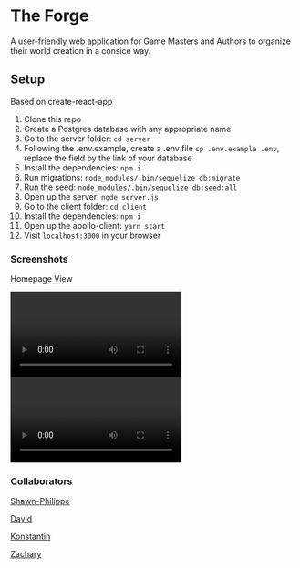 # The Forge

A user-friendly web application for Game Masters and Authors to organize their world creation in a consice way.

## Setup

Based on create-react-app

1. Clone this repo
2. Create a Postgres database with any appropriate name
3. Go to the server folder: `cd server`
4. Following the .env.example, create a .env file `cp .env.example .env`, replace the field by the link of your database
5. Install the dependencies: `npm i`
6. Run migrations: `node_modules/.bin/sequelize db:migrate`
7. Run the seed: `node_modules/.bin/sequelize db:seed:all`
8. Open up the server: `node server.js`
9. Go to the client folder: `cd client`
10. Install the dependencies: `npm i`
11. Open up the apollo-client: `yarn start`
12. Visit `localhost:3000` in your browser

### Screenshots
Homepage View

!["Monitor-Homepage"](https://github.com/Levasseur-Sp/forge/blob/dev/docs/forge-monitor-view.mp4)
!["Responsive-Homepage"](https://github.com/Levasseur-Sp/forge/blob/dev/docs/forge-responsive-view.mp4)

### Collaborators
[Shawn-Philippe](https://github.com/Levasseur-Sp)

[David](https://github.com/Sonchucks)

[Konstantin](https://github.com/ktoroshchin)

[Zachary](https://github.com/zacharylee97)
